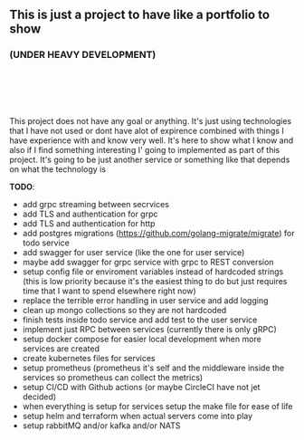 ## This is just a project to have like a portfolio to show
### (UNDER HEAVY DEVELOPMENT)


</br>
</br>
</br>
</br>

This project does not have any goal or anything. It's just using technologies that I have not used or dont have alot of expirence combined with things I have experience with and know very well. It's here to show what I know and also if I find something interesting I' going to implemented as part of this project. It's going to be just another service or something like that depends on what the technology is

**TODO**:
- add grpc streaming between secrvices 
- add TLS and authentication for grpc 
- add TLS and authentication for http
- add postgres migrations (https://github.com/golang-migrate/migrate) for todo service
- add swagger for user service (like the one for user service)
- maybe add swagger for grpc service with grpc to REST conversion
- setup config file or enviroment variables instead of hardcoded strings (this is low priority because it's the easiest thing to do but just requires time that I want to spend elsewhere right now)
- replace the terrible error handling in user service and add logging
- clean up mongo collections so they are not hardcoded
- finish tests inside todo service and add test to the user service
- implement just RPC between services (currently there is only gRPC)
- setup docker compose for easier local development when more services are created
- create kubernetes files for services 
- setup prometheus (prometheus it's self and the middleware inside the services so prometheus can collect the metrics)
- setup CI/CD with Github actions (or maybe CircleCI have not jet decided)
- when everything is setup for services setup the make file for ease of life 
- setup helm and terraform when actual servers come into play
- setup rabbitMQ and/or kafka and/or NATS
